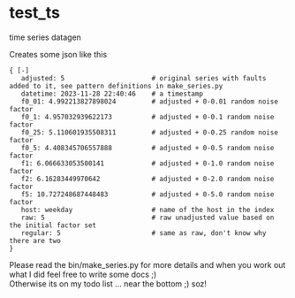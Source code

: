 # test_ts
time series datagen

Creates some json like this 
```
{ [-]
   adjusted: 5                      # original series with faults added to it, see pattern definitions in make_series.py 
   datetime: 2023-11-28 22:40:46    # a timestamp
   f0_01: 4.992213827898024         # adjusted + 0-0.01 random noise factor 
   f0_1: 4.957032939622173          # adjusted + 0-0.1 random noise factor 
   f0_25: 5.110601935508311         # adjusted + 0-0.25 random noise factor 
   f0_5: 4.408345706557888          # adjusted + 0-0.5 random noise factor 
   f1: 6.066633053500141            # adjusted + 0-1.0 random noise factor 
   f2: 6.16283449970642             # adjusted + 0-2.0 random noise factor
   f5: 10.727248687448483           # adjusted + 0-5.0 random noise factor
   host: weekday                    # name of the host in the index
   raw: 5                           # raw unadjusted value based on the initial factor set 
   regular: 5                       # same as raw, don't know why there are two
}
```
Please read the bin/make_series.py for more details and when you work out what I did feel free to write some docs ;)  
Otherwise its on my todo list ... near the bottom ;) 
soz!
